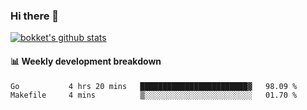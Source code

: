 ### Hi there 👋
[![bokket's github stats](https://github-readme-stats.vercel.app/api?username=bokket&show_icons=true&count_private=true)](https://github.com/anuraghazra/github-readme-stats)

#### :bar_chart: Weekly development breakdown
<!--START_SECTION:waka-->
```text
Go           4 hrs 20 mins   ████████████████████████▓   98.09 % 
Makefile     4 mins          ▒░░░░░░░░░░░░░░░░░░░░░░░░   01.70 % 
```
<!--END_SECTION:waka-->
